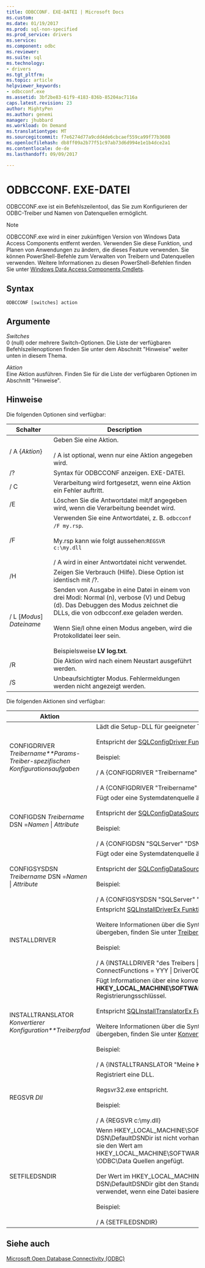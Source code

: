 ```yaml
---
title: ODBCCONF. EXE-DATEI | Microsoft Docs
ms.custom: 
ms.date: 01/19/2017
ms.prod: sql-non-specified
ms.prod_service: drivers
ms.service: 
ms.component: odbc
ms.reviewer: 
ms.suite: sql
ms.technology:
- drivers
ms.tgt_pltfrm: 
ms.topic: article
helpviewer_keywords:
- odbcconf.exe
ms.assetid: 3bf2be83-61f9-4183-836b-85204ac7116a
caps.latest.revision: 23
author: MightyPen
ms.author: genemi
manager: jhubbard
ms.workload: On Demand
ms.translationtype: MT
ms.sourcegitcommit: f7e6274d77a9cdd4de6cbcaef559ca99f77b3608
ms.openlocfilehash: db8ff09a2b77f51c97ab73d6d994e1e1b4dce2a1
ms.contentlocale: de-de
ms.lasthandoff: 09/09/2017

---
```

# <a name="odbcconfexe"></a>ODBCCONF. EXE-DATEI
ODBCCONF.exe ist ein Befehlszeilentool, das Sie zum Konfigurieren der ODBC-Treiber und Namen von Datenquellen ermöglicht.  
  
> [!NOTE]  
>  ODBCCONF.exe wird in einer zukünftigen Version von Windows Data Access Components entfernt werden. Verwenden Sie diese Funktion, und Planen von Anwendungen zu ändern, die dieses Feature verwenden. Sie können PowerShell-Befehle zum Verwalten von Treibern und Datenquellen verwenden. Weitere Informationen zu diesen PowerShell-Befehlen finden Sie unter [Windows Data Access Components Cmdlets](https://technet.microsoft.com/library/hh771019.aspx).  
  
## <a name="syntax"></a>Syntax  
  
```  
ODBCCONF [switches] action  
```  
  
## <a name="arguments"></a>Argumente  
 *Switches*  
 0 (null) oder mehrere Switch-Optionen. Die Liste der verfügbaren Befehlszeilenoptionen finden Sie unter dem Abschnitt "Hinweise" weiter unten in diesem Thema.  
  
 *Aktion*  
 Eine Aktion ausführen. Finden Sie für die Liste der verfügbaren Optionen im Abschnitt "Hinweise".  
  
## <a name="remarks"></a>Hinweise  
 Die folgenden Optionen sind verfügbar:  
  
|Schalter|Description|  
|------------|-----------------|  
|/ A {*Aktion*}|Geben Sie eine Aktion.<br /><br /> / A ist optional, wenn nur eine Aktion angegeben wird.|  
|/?|Syntax für ODBCCONF anzeigen. EXE-DATEI.|  
|/ C|Verarbeitung wird fortgesetzt, wenn eine Aktion ein Fehler auftritt.|  
|/E|Löschen Sie die Antwortdatei mit/f angegeben wird, wenn die Verarbeitung beendet wird.|  
|/F|Verwenden Sie eine Antwortdatei, z. B. `odbcconf /F my.rsp`.<br /><br /> My.rsp kann wie folgt aussehen:`REGSVR c:\my.dll`<br /><br /> / A wird in einer Antwortdatei nicht verwendet.|  
|/H|Zeigen Sie Verbrauch (Hilfe). Diese Option ist identisch mit /?.|  
|/ L [*Modus*] *Dateiname*|Senden von Ausgabe in eine Datei in einem von drei Modi: Normal (n), verbose (V) und Debug (d). Das Debuggen des Modus zeichnet die DLLs, die von odbcconf.exe geladen werden.<br /><br /> Wenn Sie/l ohne einen Modus angeben, wird die Protokolldatei leer sein.<br /><br /> Beispielsweise **LV log.txt**.|  
|/R|Die Aktion wird nach einem Neustart ausgeführt werden.|  
|/S|Unbeaufsichtigter Modus. Fehlermeldungen werden nicht angezeigt werden.|  
  
 Die folgenden Aktionen sind verfügbar:  
  
|Aktion|Description|  
|------------|-----------------|  
|CONFIGDRIVER *Treibername**Params-Treiber-spezifischen Konfigurationsaufgaben*|Lädt die Setup-DLL für geeigneter Treiber und ruft die **ConfigDriver** Funktion.<br /><br /> Entspricht der [SQLConfigDriver Funktion](../odbc/reference/syntax/sqlconfigdriver-function.md).<br /><br /> Beispiel:<br /><br /> / A {CONFIGDRIVER "Treibername" "CPTimeout = 60"}<br /><br /> / A {CONFIGDRIVER "Treibername" "DriverODBCVer 03.80 ="}|  
|CONFIGDSN *Treibername* DSN =*Namen* &#124; *Attribute*|Fügt oder eine Systemdatenquelle ändert.<br /><br /> Entspricht der [SQLConfigDataSource-Funktion](../odbc/reference/syntax/sqlconfigdatasource-function.md).<br /><br /> Beispiel:<br /><br /> / A {CONFIGDSN "SQLServer" "DSN = Name &#124; Server Srv = "}|  
|CONFIGSYSDSN *Treibername* DSN =*Namen* &#124; *Attribute*|Fügt oder eine Systemdatenquelle ändert.<br /><br /> Entspricht der [SQLConfigDataSource-Funktion](../odbc/reference/syntax/sqlconfigdatasource-function.md).<br /><br /> Beispiel:<br /><br /> / A {CONFIGSYSDSN "SQLServer" "DSN = Name &#124; Server Srv = "}|  
|INSTALLDRIVER|Entspricht [SQLInstallDriverEx Funktion](../odbc/reference/syntax/sqlinstalldriverex-function.md).<br /><br /> Weitere Informationen über die Syntax der Schlüsselwort-Wert-Paare an INSTALLDRIVER übergeben, finden Sie unter [Treiber Spezifikation Unterschlüssel](../odbc/reference/install/driver-specification-subkeys.md).<br /><br /> Beispiel:<br /><br /> / A {INSTALLDRIVER "des Treibers &#124; Driver=c:\Your.dll &#124; Setup=c:\Your.dll &#124; APILevel = 2 &#124; ConnectFunctions = YYY &#124; DriverODBCVer = 03.50 &#124; FileUsage = 0 &#124; SQLLevel = 1"}|  
|INSTALLTRANSLATOR *Konvertierer Konfiguration**Treiberpfad*|Fügt Informationen über eine konvertierers, damit die **HKEY_LOCAL_MACHINE\SOFTWARE\ODBC\ODBCINST. INI\ODBC Übersetzer** Registrierungsschlüssel.<br /><br /> Entspricht [SQLInstallTranslatorEx Funktion](../odbc/reference/syntax/sqlinstalltranslatorex-function.md).<br /><br /> Weitere Informationen über die Syntax der Schlüsselwort-Wert-Paare an INSTALLDRIVER übergeben, finden Sie unter [Konvertierer Spezifikation Unterschlüssel](../odbc/reference/install/translator-specification-subkeys.md).<br /><br /> Beispiel:<br /><br /> / A {INSTALLTRANSLATOR "Meine Konvertierer &#124; Translator=c:\My.dll &#124; Setup=c:\My.dll"}|  
|REGSVR *Dll*|Registriert eine DLL.<br /><br /> Regsvr32.exe entspricht.<br /><br /> Beispiel:<br /><br /> / A {REGSVR c:\my.dll}|  
|SETFILEDSNDIR|Wenn HKEY_LOCAL_MACHINE\SOFTWARE\ODBC\ODBC. INI\ODBC Datei DSN\DefaultDSNDir ist nicht vorhanden, die SETFILEDSNDIR-Aktion erstellt, und weisen sie den Wert am HKEY_LOCAL_MACHINE\SOFTWARE\Microsoft\Windows\CurrentVersion\CommonFilesDir, \ODBC\Data Quellen angefügt.<br /><br /> Der Wert im HKEY_LOCAL_MACHINE\SOFTWARE\ODBC\ODBC. INI\ODBC Datei DSN\DefaultDSNDir gibt den Standardspeicherort von ODBC-Datenquellen-Administrator verwendet, wenn eine Datei basierende Datenquelle erstellen.<br /><br /> Beispiel:<br /><br /> / A {SETFILEDSNDIR}|  
  
## <a name="see-also"></a>Siehe auch  
 [Microsoft Open Database Connectivity (ODBC)](../odbc/microsoft-open-database-connectivity-odbc.md)

